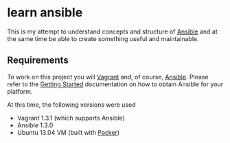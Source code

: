 # learn ansible

This is my attempt to understand concepts and structure of [Ansible](https://github.com/ansible/ansible)
and at the same time be able to create something useful and maintainable.

## Requirements

To work on this project you will [Vagrant](http://www.vagrantup.com/) and, of
course, [Ansible](https://github.com/ansible/ansible). Please refer to the
[Getting Started](http://www.ansibleworks.com/docs/gettingstarted.html)
documentation on how to obtain Ansible for your platform.

At this time, the following versions were used

- Vagrant 1.3.1 (which supports Ansible)
- Ansible 1.3.0
- Ubuntu 13.04 VM (built with [Packer](http://www.packer.io/))
